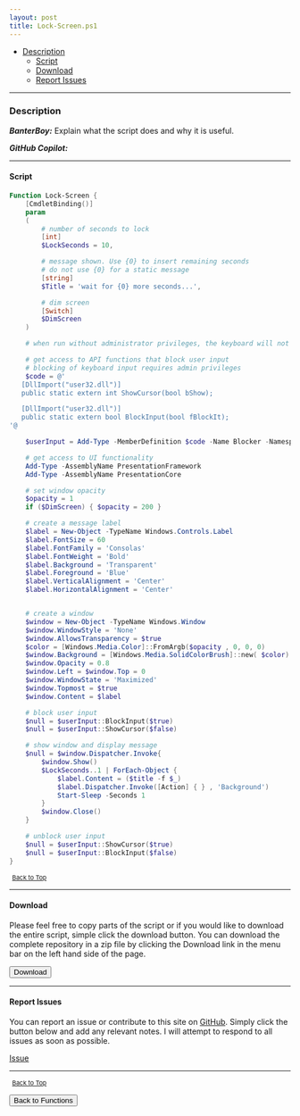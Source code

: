 ```yaml
---
layout: post
title: Lock-Screen.ps1
---
```


- [Description](#description)
  - [Script](#script)
  - [Download](#download)
  - [Report Issues](#report-issues)

---

### Description

**_BanterBoy:_** Explain what the script does and why it is useful.

**_GitHub Copilot:_**

---

#### Script

```powershell
Function Lock-Screen {
    [CmdletBinding()]
    param
    (
        # number of seconds to lock
        [int]
        $LockSeconds = 10,

        # message shown. Use {0} to insert remaining seconds
        # do not use {0} for a static message
        [string]
        $Title = 'wait for {0} more seconds...',

        # dim screen
        [Switch]
        $DimScreen
    )

    # when run without administrator privileges, the keyboard will not be blocked!

    # get access to API functions that block user input
    # blocking of keyboard input requires admin privileges
    $code = @'
   [DllImport("user32.dll")]
   public static extern int ShowCursor(bool bShow);

   [DllImport("user32.dll")]
   public static extern bool BlockInput(bool fBlockIt);
'@

    $userInput = Add-Type -MemberDefinition $code -Name Blocker -Namespace UserInput -PassThru

    # get access to UI functionality
    Add-Type -AssemblyName PresentationFramework
    Add-Type -AssemblyName PresentationCore

    # set window opacity
    $opacity = 1
    if ($DimScreen) { $opacity = 200 }

    # create a message label
    $label = New-Object -TypeName Windows.Controls.Label
    $label.FontSize = 60
    $label.FontFamily = 'Consolas'
    $label.FontWeight = 'Bold'
    $label.Background = 'Transparent'
    $label.Foreground = 'Blue'
    $label.VerticalAlignment = 'Center'
    $label.HorizontalAlignment = 'Center'


    # create a window
    $window = New-Object -TypeName Windows.Window
    $window.WindowStyle = 'None'
    $window.AllowsTransparency = $true
    $color = [Windows.Media.Color]::FromArgb($opacity , 0, 0, 0)
    $window.Background = [Windows.Media.SolidColorBrush]::new( $color)
    $window.Opacity = 0.8
    $window.Left = $window.Top = 0
    $window.WindowState = 'Maximized'
    $window.Topmost = $true
    $window.Content = $label

    # block user input
    $null = $userInput::BlockInput($true)
    $null = $userInput::ShowCursor($false)

    # show window and display message
    $null = $window.Dispatcher.Invoke{
        $window.Show()
        $LockSeconds..1 | ForEach-Object {
            $label.Content = ($title -f $_)
            $label.Dispatcher.Invoke([Action] { } , 'Background')
            Start-Sleep -Seconds 1
        }
        $window.Close()
    }

    # unblock user input
    $null = $userInput::ShowCursor($true)
    $null = $userInput::BlockInput($false)
}
```

<span style="font-size:11px;"><a href="#"><i class="fas fa-caret-up" aria-hidden="true" style="color: white; margin-right:5px;"></i>Back to Top</a></span>

---

#### Download

Please feel free to copy parts of the script or if you would like to download the entire script, simple click the download button. You can download the complete repository in a zip file by clicking the Download link in the menu bar on the left hand side of the page.

<button class="btn" type="submit" onclick="window.open('/PowerShell/functions/Lock-Screen.ps1')">
    <i class="fa fa-cloud-download-alt">
    </i>
        Download
</button>

---

#### Report Issues

You can report an issue or contribute to this site on <a href="https://github.com/BanterBoy/scripts-blog/issues">GitHub</a>. Simply click the button below and add any relevant notes. I will attempt to respond to all issues as soon as possible.

<!-- Place this tag where you want the button to render. -->

<a class="github-button" href="https://github.com/BanterBoy/scripts-blog/issues/new?title=Invoke-UrlScan.ps1&body=There is a problem with this function. Please find details below." data-show-count="true" aria-label="Issue BanterBoy/scripts-blog on GitHub">Issue</a>

---

<span style="font-size:11px;"><a href="#"><i class="fas fa-caret-up" aria-hidden="true" style="color: white; margin-right:5px;"></i>Back to Top</a></span>

<a href="/menu/_pages/functions.html">
    <button class="btn">
        <i class='fas fa-reply'>
        </i>
            Back to Functions
    </button>
</a>

[1]: http://ecotrust-canada.github.io/markdown-toc
[2]: https://github.com/googlearchive/code-prettify
